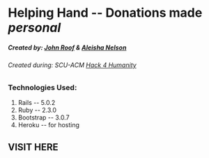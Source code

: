 # Helping Hand -- Donations made *personal*
##### Created by: [John Roof](http://github.com/jroof88) & [Aleisha Nelson](http://github.com/aleishanelson)
###### Created during: SCU-ACM [Hack 4 Humanity](http://www.hackforhumanity.io)
### Technologies Used:
1. Rails -- 5.0.2
2. Ruby -- 2.3.0
3. Bootstrap -- 3.0.7
4. Heroku -- for hosting

## VISIT HERE
